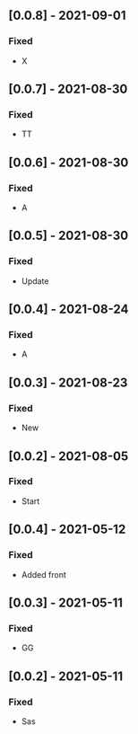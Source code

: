 ## [0.0.8] - 2021-09-01

### Fixed
-    X

## [0.0.7] - 2021-08-30

### Fixed
-    TT

## [0.0.6] - 2021-08-30

### Fixed
-    A

## [0.0.5] - 2021-08-30

### Fixed
-    Update

## [0.0.4] - 2021-08-24

### Fixed
-    A

## [0.0.3] - 2021-08-23

### Fixed
-    New

## [0.0.2] - 2021-08-05

### Fixed
-    Start

## [0.0.4] - 2021-05-12

### Fixed
-    Added front

## [0.0.3] - 2021-05-11

### Fixed
-    GG

## [0.0.2] - 2021-05-11

### Fixed
-    Sas

